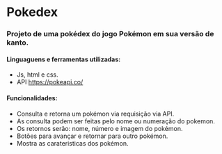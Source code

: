 # Pokedex
### Projeto de uma pokédex do jogo Pokémon em sua versão de kanto.

#### Linguaguens e ferramentas utilizadas:
- Js, html e css.
- API https://pokeapi.co/

#### Funcionalidades:
- Consulta e retorna um pokémon via requisição via API.
- As consulta podem ser feitas pelo nome ou numeração do pokemon.
- Os retornos serão: nome, número e imagem do pokémon.
- Botões para avançar e retornar para outro pokémon.
- Mostra as carateristicas dos pokémon.
